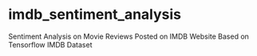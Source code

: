 # imdb_sentiment_analysis
Sentiment Analysis on Movie Reviews Posted on IMDB Website Based on Tensorflow IMDB Dataset
